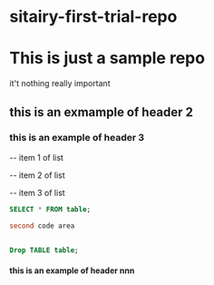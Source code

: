 # sitairy-first-trial-repo
# This is just a sample repo

it't nothing really important

## this is an exmample of header 2


### this is an example of header 3


-- item 1 of list

-- item 2 of list

-- item 3 of list

```sql
SELECT * FROM table;

```

```sql
second code area
```

```sql

Drop TABLE table;

```

#### this is an example of header nnn